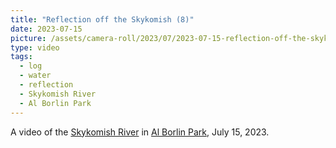 ```yaml
---
title: "Reflection off the Skykomish (8)"
date: 2023-07-15
picture: /assets/camera-roll/2023/07/2023-07-15-reflection-off-the-skykomish-07/20230716_035122000_iOS.MOV
type: video
tags:
  - log
  - water
  - reflection
  - Skykomish River
  - Al Borlin Park
---
```

A video of the [Skykomish River](/skykomish-river/) in [Al Borlin Park](/al-borlin-park/), July 15, 2023.